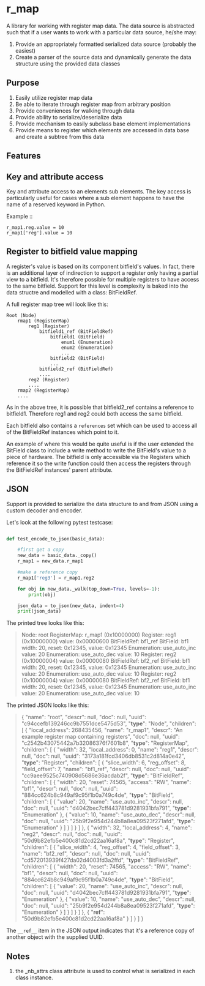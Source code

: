 r_map
=====

A library for working with register map data.
The data source is abstracted such that if a user wants to work with a
particular data source, he/she may:

1. Provide an appropriately formatted serialized data source (probably the
   easiest)
2. Create a parser of the source data and dynamically generate the data
   structure using the provided data classes

Purpose
-------

1. Easily utilize register map data
2. Be able to iterate through register map from arbitrary position
3. Provide conveniences for walking through data
4. Provide ability to serialize/deserialize data
5. Provide mechanism to easily subclass base element implementations
6. Provide means to register which elements are accessed in data base and create
   a subtree from this data

Features
--------

Key and attribute access
------------------------

Key and attribute access to an elements sub elements. The key access is
particularly useful for cases where a sub element happens to have the name of a
reserved keyword in Python.

Example ::

    r_map1.reg.value = 10
    r_map1['reg'].value = 10

Register to bitfield value mapping
----------------------------------

A register's value is based on its component bitfield's values. In fact, there
is an additional layer of indirection to support a register only having a
partial view to a bitfield. It's therefore possible for multiple registers to
have access to the same bitfield. Support for this level is complexity is baked
into the data structre and modelled with a class: BitFieldRef.

A full register map tree will look like this:

    Root (Node)
        rmap1 (RegisterMap)
            reg1 (Register)
                bitfield1_ref (BitFieldRef)
                    bitfield1 (BitField)
                        enum1 (Enumeration)
                        enum2 (Enumeration)
                        ...
                    bitfield2 (BitField)
                    ...
                bitfield2_ref (BitFieldRef)
                ....
            reg2 (Register)
            ....
        rmap2 (RegisterMap)
        ....

As in the above tree, it is possible that bitfield2_ref contains a reference to
bitfield1. Therefore reg1 and reg2 could both access the same bitfield.

Each bitfield also contains a `references` set which can be used to access all
of the BitFieldRef instances which point to it.

An example of where this would be quite useful is if the user extended the
BitField class to include a write method to write the BitField's value to a
piece of hardware. The bitfield is only accessible via the Registers which
reference it so the write function could then access the registers through the
BitFieldRef instances' parent attribute.

JSON
----

Support is provided to serialize the data structure to and from JSON using a
custom decoder and encoder.

Let's look at the following pytest testcase:

```python

def test_encode_to_json(basic_data):

    #first get a copy
    new_data = basic_data._copy()
    r_map1 = new_data.r_map1

    #make a reference copy
    r_map1['reg3'] = r_map1.reg2

    for obj in new_data._walk(top_down=True, levels=-1):
        print(obj)

    json_data = to_json(new_data, indent=4)
    print(json_data)

```

The printed tree looks like this:

>Node: root
>RegisterMap: r_map1 (0x10000000)
>Register: reg1 (0x10000000) value: 0x00000600
>BitFieldRef: bf1_ref
>BitField: bf1 width: 20, reset: 0x12345, value: 0x12345
>Enumeration: use_auto_inc value: 20
>Enumeration: use_auto_dec value: 10
>Register: reg2 (0x10000004) value: 0x00000080
>BitFieldRef: bf2_ref
>BitField: bf1 width: 20, reset: 0x12345, value: 0x12345
>Enumeration: use_auto_inc value: 20
>Enumeration: use_auto_dec value: 10
>Register: reg2 (0x10000004) value: 0x00000080
>BitFieldRef: bf2_ref
>BitField: bf1 width: 20, reset: 0x12345, value: 0x12345
>Enumeration: use_auto_inc value: 20
>Enumeration: use_auto_dec value: 10

The printed JSON looks like this:

>{
>    "name": "root",
>    "descr": null,
>    "doc": null,
>    "uuid": "c94ccefb139246cc9b7551dce5475d53",
>    "__type__": "Node",
>    "children": [
>        {
>            "local_address": 268435456,
>            "name": "r_map1",
>            "descr": "An example register map containing registers",
>            "doc": null,
>            "uuid": "c2542b43075442a7b32086376f7601b8",
>            "__type__": "RegisterMap",
>            "children": [
>                {
>                    "width": 32,
>                    "local_address": 0,
>                    "name": "reg1",
>                    "descr": null,
>                    "doc": null,
>                    "uuid": "3173a181fcd3406db8531c2d814a0e42",
>                    "__type__": "Register",
>                    "children": [
>                        {
>                            "slice_width": 6,
>                            "reg_offset": 8,
>                            "field_offset": 7,
>                            "name": "bf1_ref",
>                            "descr": null,
>                            "doc": null,
>                            "uuid": "cc9aee9525c740908d5686e36acdab2f",
>                            "__type__": "BitFieldRef",
>                            "children": [
>                                {
>                                    "width": 20,
>                                    "reset": 74565,
>                                    "access": "RW",
>                                    "name": "bf1",
>                                    "descr": null,
>                                    "doc": null,
>                                    "uuid": "884cc624b8c949af9c95f1b0a749c4de",
>                                    "__type__": "BitField",
>                                    "children": [
>                                        {
>                                            "value": 20,
>                                            "name": "use_auto_inc",
>                                            "descr": null,
>                                            "doc": null,
>                                            "uuid": "d4042bec7cff443781d9281931bfa791",
>                                            "__type__": "Enumeration"
>                                        },
>                                        {
>                                            "value": 10,
>                                            "name": "use_auto_dec",
>                                            "descr": null,
>                                            "doc": null,
>                                            "uuid": "25b9f2e954d244b8a8ea09523f271afd",
>                                            "__type__": "Enumeration"
>                                        }
>                                    ]
>                                }
>                            ]
>                        }
>                    ]
>                },
>                {
>                    "width": 32,
>                    "local_address": 4,
>                    "name": "reg2",
>                    "descr": null,
>                    "doc": null,
>                    "uuid": "50d9b82efb5e400c81d2cd22aa16af8a",
>                    "__type__": "Register",
>                    "children": [
>                        {
>                            "slice_width": 4,
>                            "reg_offset": 4,
>                            "field_offset": 3,
>                            "name": "bf2_ref",
>                            "descr": null,
>                            "doc": null,
>                            "uuid": "cd572013939f427da02d4003fd3a2ffd",
>                            "__type__": "BitFieldRef",
>                            "children": [
>                                {
>                                    "width": 20,
>                                    "reset": 74565,
>                                    "access": "RW",
>                                    "name": "bf1",
>                                    "descr": null,
>                                    "doc": null,
>                                    "uuid": "884cc624b8c949af9c95f1b0a749c4de",
>                                    "__type__": "BitField",
>                                    "children": [
>                                        {
>                                            "value": 20,
>                                            "name": "use_auto_inc",
>                                            "descr": null,
>                                            "doc": null,
>                                            "uuid": "d4042bec7cff443781d9281931bfa791",
>                                            "__type__": "Enumeration"
>                                        },
>                                        {
>                                            "value": 10,
>                                            "name": "use_auto_dec",
>                                            "descr": null,
>                                            "doc": null,
>                                            "uuid": "25b9f2e954d244b8a8ea09523f271afd",
>                                            "__type__": "Enumeration"
>                                        }
>                                    ]
>                                }
>                            ]
>                        }
>                    ]
>                },
>                {
>                    "__ref__": "50d9b82efb5e400c81d2cd22aa16af8a"
>                }
>            ]
>        }
>    ]
>}

The `__ref__` item in the JSON output indicates that it's a reference copy of
another object with the supplied UUID.





Notes
-----

1. the _nb_attrs class attribute is used to control what is serialized in each
   class instance.


